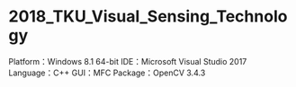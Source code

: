 # 2018_TKU_Visual_Sensing_Technology
Platform：Windows 8.1 64-bit 
IDE：Microsoft Visual Studio 2017 
Language：C++ 
GUI：MFC 
Package：OpenCV 3.4.3 
